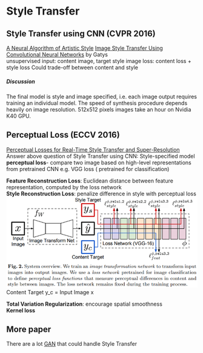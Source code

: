 # Style Transfer
## Style Transfer using CNN (CVPR 2016)
[A Neural Algorithm of Artistic Style](https://arxiv.org/abs/1508.06576)
[Image Style Transfer Using Convolutional Neural Networks](https://www.cv-foundation.org/openaccess/content_cvpr_2016/papers/Gatys_Image_Style_Transfer_CVPR_2016_paper.pdf) by Gatys  
unsupervised
input: content image, target style image
loss: content loss + style loss
Could trade-off between content and style  
##### Discussion
The final model is style and image specified, i.e. each image output requires training an individual model. The speed of synthesis procedure depends heavily on image resolution. 512x512 pixels images take an hour on Nvidia K40 GPU.
## Perceptual Loss (ECCV 2016)
[Perceptual Losses for Real-Time Style Transfer and Super-Resolution](https://arxiv.org/pdf/1603.08155.pdf)
Answer above question of Style Transfer using CNN: Style-specified model
**perceptual loss**- compare two image based on high-level representations from pretrained CNN e.g. VGG loss ( pretrained for classification)  

**Feature Reconstruction Loss**: Euclidean distance between feature representation, computed by the loss network  
**Style Reconstruction Loss**: penalize difference in style with perceptual loss  
![](img/perceptual_loss.png)
Content Target y_c = Input Image x

**Total Variation Regularization**: encourage spatial smoothness  
**Kernel loss**  

## More paper
There are a lot [GAN](/latest/generative_models/GAN/index.html) that could handle Style Transfer
